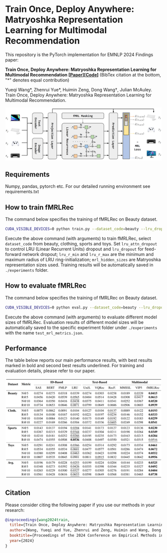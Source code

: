# Train Once, Deploy Anywhere: Matryoshka Representation Learning for Multimodal Recommendation

This repository is the PyTorch implementation for EMNLP 2024 Findings paper:

**Train Once, Deploy Anywhere: Matryoshka Representation Learning for Multimodal Recommendation [[Paper](https://arxiv.org/abs/2409.16627)][[Code](https://github.com/yueqirex/fMRLRec)]** (BibTex citation at the bottom, "\*" denotes equal contribution)



Yueqi Wang*, Zhenrui Yue*, Huimin Zeng, Dong Wang†, Julian McAuley. Train Once, Deploy Anywhere: Matryoshka Representation Learning for Multimodal Recommendation.

<img src=media/fig_arch.png width=1000>


## Requirements

Numpy, pandas, pytorch etc. For our detailed running environment see requirements.txt


## How to train fMRLRec
The command below specifies the training of fMRLRec on Beauty dataset.
```bash
CUDA_VISIBLE_DEVICES=0 python train.py --dataset_code=beauty --lru_dropout=0.6 --lru_attn_dropout=0.6 --lru_r_min=0.0 --lru_r_max=0.1 --mrl_hidden_sizes="8,16,32,64,128,256,512,1024"
```

Execute the above command (with arguments) to train fMRLRec, select ```dataset_code``` from beauty, clothing, sports and toys. Set ```lru_attn_dropout``` to control LRU (Linear Recurrent Units) dropout and ```lru_dropout``` for feed-forward network dropout; ```lru_r_min``` and ```lru_r_max``` are the minimum and maximum radius of LRU ring-initialization; ```mrl_hidden_sizes``` are Matryoshka representation sizes used. Training results will be automatically saved in ```./experiments``` folder.

## How to evaluate fMRLRec
The command below specifies the training of fMRLRec on Beauty dataset.
```bash
CUDA_VISIBLE_DEVICES=0 python eval.py --dataset_code=beauty --lru_dropout=0.6 --lru_attn_dropout=0.6 --lru_r_min=0.0 --lru_r_max=0.1
```

Execute the above command (with arguments) to evaluate different model sizes of fMRLRec. Evaluation results of different model sizes will be automatically saved to the specific experiment folder under ```./experiments``` with the name ```test_mrl_metrics.json```.

## Performance

The table below reports our main performance results, with best results marked in bold and second best results underlined. For training and evaluation details, please refer to our paper.

<img src=media/main_table.png width=1000>


## Citation
Please consider citing the following paper if you use our methods in your research:
```bib
@inproceedings{wang2024train,
  title={Train Once, Deploy Anywhere: Matryoshka Representation Learning for Multimodal Recommendation},
  author={Wang, Yueqi and Yue, Zhenrui and Zeng, Huimin and Wang, Dong and McAuley, Julian},
  booktitle={Proceedings of the 2024 Conference on Empirical Methods in Natural Language Processing},
  year={2024}
}
```




